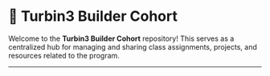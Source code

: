 # 🚀 Turbin3 Builder Cohort

Welcome to the **Turbin3 Builder Cohort** repository! This serves as a centralized hub for managing and sharing class assignments, projects, and resources related to the program.

---